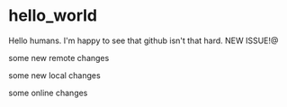 # hello_world

Hello humans. I'm happy to see that github isn't that hard. 
NEW ISSUE!@

some new remote changes


some new local changes


some online changes
